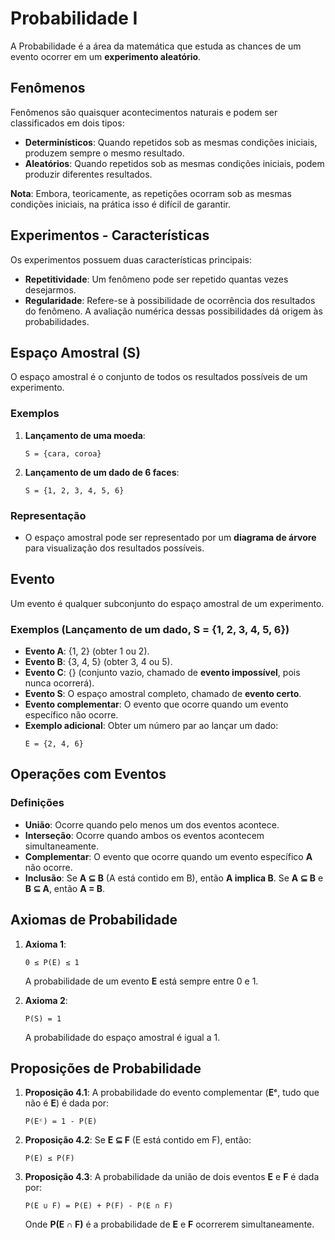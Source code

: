 # Probabilidade I

A Probabilidade é a área da matemática que estuda as chances de um evento ocorrer em um **experimento aleatório**.

## Fenômenos

Fenômenos são quaisquer acontecimentos naturais e podem ser classificados em dois tipos:

- **Determinísticos**: Quando repetidos sob as mesmas condições iniciais, produzem sempre o mesmo resultado.
- **Aleatórios**: Quando repetidos sob as mesmas condições iniciais, podem produzir diferentes resultados.

**Nota**: Embora, teoricamente, as repetições ocorram sob as mesmas condições iniciais, na prática isso é difícil de garantir.

## Experimentos - Características

Os experimentos possuem duas características principais:

- **Repetitividade**: Um fenômeno pode ser repetido quantas vezes desejarmos.
- **Regularidade**: Refere-se à possibilidade de ocorrência dos resultados do fenômeno. A avaliação numérica dessas possibilidades dá origem às probabilidades.

## Espaço Amostral (S)

O espaço amostral é o conjunto de todos os resultados possíveis de um experimento.

### Exemplos
1. **Lançamento de uma moeda**:
   ```
   S = {cara, coroa}
   ```

2. **Lançamento de um dado de 6 faces**:
   ```
   S = {1, 2, 3, 4, 5, 6}
   ```

### Representação
- O espaço amostral pode ser representado por um **diagrama de árvore** para visualização dos resultados possíveis.

## Evento

Um evento é qualquer subconjunto do espaço amostral de um experimento.

### Exemplos (Lançamento de um dado, S = {1, 2, 3, 4, 5, 6})
- **Evento A**: {1, 2} (obter 1 ou 2).
- **Evento B**: {3, 4, 5} (obter 3, 4 ou 5).
- **Evento C**: {} (conjunto vazio, chamado de **evento impossível**, pois nunca ocorrerá).
- **Evento S**: O espaço amostral completo, chamado de **evento certo**.
- **Evento complementar**: O evento que ocorre quando um evento específico não ocorre.
- **Exemplo adicional**: Obter um número par ao lançar um dado:
  ```
  E = {2, 4, 6}
  ```

## Operações com Eventos

### Definições
- **União**: Ocorre quando pelo menos um dos eventos acontece.
- **Interseção**: Ocorre quando ambos os eventos acontecem simultaneamente.
- **Complementar**: O evento que ocorre quando um evento específico **A** não ocorre.
- **Inclusão**: Se **A ⊆ B** (A está contido em B), então **A implica B**. Se **A ⊆ B** e **B ⊆ A**, então **A = B**.

## Axiomas de Probabilidade

1. **Axioma 1**:
   ```
   0 ≤ P(E) ≤ 1
   ```
   A probabilidade de um evento **E** está sempre entre 0 e 1.

2. **Axioma 2**:
   ```
   P(S) = 1
   ```
   A probabilidade do espaço amostral é igual a 1.

## Proposições de Probabilidade

1. **Proposição 4.1**:
   A probabilidade do evento complementar (**Eᶜ**, tudo que não é **E**) é dada por:
   ```
   P(Eᶜ) = 1 - P(E)
   ```

2. **Proposição 4.2**:
   Se **E ⊆ F** (E está contido em F), então:
   ```
   P(E) ≤ P(F)
   ```

3. **Proposição 4.3**:
   A probabilidade da união de dois eventos **E** e **F** é dada por:
   ```
   P(E ∪ F) = P(E) + P(F) - P(E ∩ F)
   ```
   Onde **P(E ∩ F)** é a probabilidade de **E** e **F** ocorrerem simultaneamente.